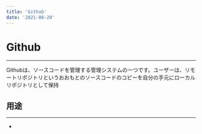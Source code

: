 ```yaml
---
title: 'Github'
date: '2021-08-20'
---
```


# Github
---

Githubは、ソースコードを管理する管理システムの一つです。ユーザーは、リモートリポジトリというおおもとのソースコードのコピーを自分の手元にローカルリポジトリとして保持

## 用途
---

- 